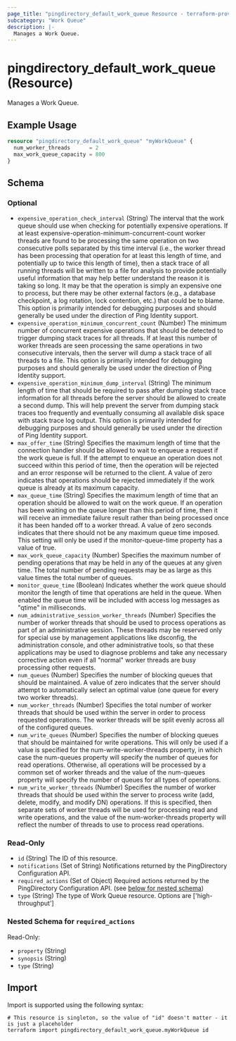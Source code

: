 ```yaml
---
page_title: "pingdirectory_default_work_queue Resource - terraform-provider-pingdirectory"
subcategory: "Work Queue"
description: |-
  Manages a Work Queue.
---
```


# pingdirectory_default_work_queue (Resource)

Manages a Work Queue.

## Example Usage

```terraform
resource "pingdirectory_default_work_queue" "myWorkQueue" {
  num_worker_threads      = 2
  max_work_queue_capacity = 800
}
```

<!-- schema generated by tfplugindocs -->
## Schema

### Optional

- `expensive_operation_check_interval` (String) The interval that the work queue should use when checking for potentially expensive operations. If at least expensive-operation-minimum-concurrent-count worker threads are found to be processing the same operation on two consecutive polls separated by this time interval (i.e., the worker thread has been processing that operation for at least this length of time, and potentially up to twice this length of time), then a stack trace of all running threads will be written to a file for analysis to provide potentially useful information that may help better understand the reason it is taking so long. It may be that the operation is simply an expensive one to process, but there may be other external factors (e.g., a database checkpoint, a log rotation, lock contention, etc.) that could be to blame. This option is primarily intended for debugging purposes and should generally be used under the direction of Ping Identity support.
- `expensive_operation_minimum_concurrent_count` (Number) The minimum number of concurrent expensive operations that should be detected to trigger dumping stack traces for all threads. If at least this number of worker threads are seen processing the same operations in two consecutive intervals, then the server will dump a stack trace of all threads to a file. This option is primarily intended for debugging purposes and should generally be used under the direction of Ping Identity support.
- `expensive_operation_minimum_dump_interval` (String) The minimum length of time that should be required to pass after dumping stack trace information for all threads before the server should be allowed to create a second dump. This will help prevent the server from dumping stack traces too frequently and eventually consuming all available disk space with stack trace log output. This option is primarily intended for debugging purposes and should generally be used under the direction of Ping Identity support.
- `max_offer_time` (String) Specifies the maximum length of time that the connection handler should be allowed to wait to enqueue a request if the work queue is full. If the attempt to enqueue an operation does not succeed within this period of time, then the operation will be rejected and an error response will be returned to the client. A value of zero indicates that operations should be rejected immediately if the work queue is already at its maximum capacity.
- `max_queue_time` (String) Specifies the maximum length of time that an operation should be allowed to wait on the work queue. If an operation has been waiting on the queue longer than this period of time, then it will receive an immediate failure result rather than being processed once it has been handed off to a worker thread. A value of zero seconds indicates that there should not be any maximum queue time imposed. This setting will only be used if the monitor-queue-time property has a value of true.
- `max_work_queue_capacity` (Number) Specifies the maximum number of pending operations that may be held in any of the queues at any given time. The total number of pending requests may be as large as this value times the total number of queues.
- `monitor_queue_time` (Boolean) Indicates whether the work queue should monitor the length of time that operations are held in the queue. When enabled the queue time will be included with access log messages as "qtime" in milliseconds.
- `num_administrative_session_worker_threads` (Number) Specifies the number of worker threads that should be used to process operations as part of an administrative session. These threads may be reserved only for special use by management applications like dsconfig, the administration console, and other administrative tools, so that these applications may be used to diagnose problems and take any necessary corrective action even if all "normal" worker threads are busy processing other requests.
- `num_queues` (Number) Specifies the number of blocking queues that should be maintained. A value of zero indicates that the server should attempt to automatically select an optimal value (one queue for every two worker threads).
- `num_worker_threads` (Number) Specifies the total number of worker threads that should be used within the server in order to process requested operations. The worker threads will be split evenly across all of the configured queues.
- `num_write_queues` (Number) Specifies the number of blocking queues that should be maintained for write operations. This will only be used if a value is specified for the num-write-worker-threads property, in which case the num-queues property will specify the number of queues for read operations. Otherwise, all operations will be processed by a common set of worker threads and the value of the num-queues property will specify the number of queues for all types of operations.
- `num_write_worker_threads` (Number) Specifies the number of worker threads that should be used within the server to process write (add, delete, modify, and modify DN) operations. If this is specified, then separate sets of worker threads will be used for processing read and write operations, and the value of the num-worker-threads property will reflect the number of threads to use to process read operations.

### Read-Only

- `id` (String) The ID of this resource.
- `notifications` (Set of String) Notifications returned by the PingDirectory Configuration API.
- `required_actions` (Set of Object) Required actions returned by the PingDirectory Configuration API. (see [below for nested schema](#nestedatt--required_actions))
- `type` (String) The type of Work Queue resource. Options are ['high-throughput']

<a id="nestedatt--required_actions"></a>
### Nested Schema for `required_actions`

Read-Only:

- `property` (String)
- `synopsis` (String)
- `type` (String)

## Import

Import is supported using the following syntax:

```shell
# This resource is singleton, so the value of "id" doesn't matter - it is just a placeholder
terraform import pingdirectory_default_work_queue.myWorkQueue id
```

